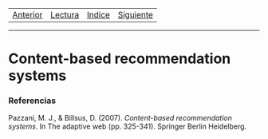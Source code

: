 <table><tr><td>
  <a href="./Blog07.md">Anterior</a>
</td><td>
  <a href="./Lecturas/Blog08.pdf">Lectura</a>
</td><td>
  <a href="./README.md">Indice</a>
</td><td>
  <a href="./Blog09.md">Siguiente</a>
</td></tr></table>

***

# Content-based recommendation systems

### Referencias

Pazzani, M. J., & Billsus, D. (2007). _Content-based recommendation systems_. In The adaptive web (pp. 325-341). Springer Berlin Heidelberg.
